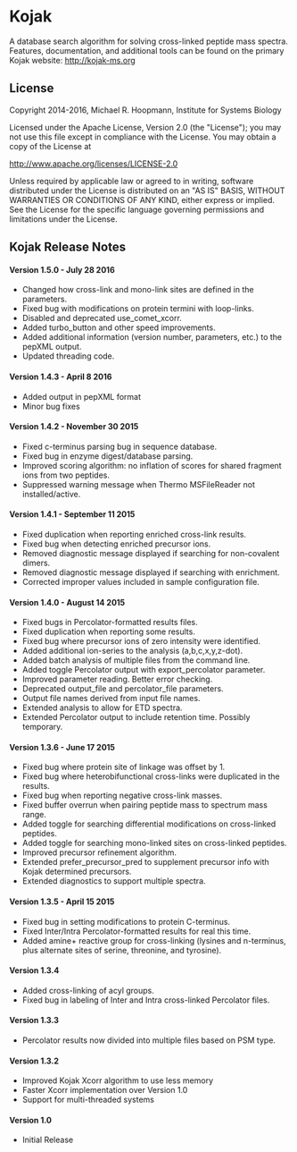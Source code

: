# Kojak

A database search algorithm for solving cross-linked peptide mass spectra. Features, documentation, and additional tools can be found on the primary Kojak website: http://kojak-ms.org

## License

Copyright 2014-2016, Michael R. Hoopmann, Institute for Systems Biology

Licensed under the Apache License, Version 2.0 (the "License");
you may not use this file except in compliance with the License.
You may obtain a copy of the License at

  http://www.apache.org/licenses/LICENSE-2.0
  
Unless required by applicable law or agreed to in writing, software
distributed under the License is distributed on an "AS IS" BASIS,
WITHOUT WARRANTIES OR CONDITIONS OF ANY KIND, either express or implied.
See the License for the specific language governing permissions and
limitations under the License.

## Kojak Release Notes

#### Version 1.5.0 - July 28 2016
* Changed how cross-link and mono-link sites are defined in the parameters.
* Fixed bug with modifications on protein termini with loop-links.
* Disabled and deprecated use_comet_xcorr.
* Added turbo_button and other speed improvements.
* Added additional information (version number, parameters, etc.) to the pepXML output.
* Updated threading code.

#### Version 1.4.3 - April 8 2016
* Added output in pepXML format
* Minor bug fixes

#### Version 1.4.2 - November 30 2015
* Fixed c-terminus parsing bug in sequence database.
* Fixed bug in enzyme digest/database parsing.
* Improved scoring algorithm: no inflation of scores for shared fragment ions from two peptides.
* Suppressed warning message when Thermo MSFileReader not installed/active.

#### Version 1.4.1 - September 11 2015
* Fixed duplication when reporting enriched cross-link results.
* Fixed bug when detecting enriched precursor ions.
* Removed diagnostic message displayed if searching for non-covalent dimers.
* Removed diagnostic message displayed if searching with enrichment.
* Corrected improper values included in sample configuration file.

#### Version 1.4.0 - August 14 2015
* Fixed bugs in Percolator-formatted results files.
* Fixed duplication when reporting some results.
* Fixed bug where precursor ions of zero intensity were identified.
* Added additional ion-series to the analysis (a,b,c,x,y,z-dot).
* Added batch analysis of multiple files from the command line.
* Added toggle Percolator output with export_percolator parameter.
* Improved parameter reading. Better error checking.
* Deprecated output_file and percolator_file parameters.
* Output file names derived from input file names.
* Extended analysis to allow for ETD spectra.
* Extended Percolator output to include retention time. Possibly temporary.

#### Version 1.3.6 - June 17 2015
* Fixed bug where protein site of linkage was offset by 1.
* Fixed bug where heterobifunctional cross-links were duplicated in the results.
* Fixed bug when reporting negative cross-link masses.
* Fixed buffer overrun when pairing peptide mass to spectrum mass range.
* Added toggle for searching differential modifications on cross-linked peptides.
* Added toggle for searching mono-linked sites on cross-linked peptides.
* Improved precursor refinement algorithm.
* Extended prefer_precursor_pred to supplement precursor info with Kojak determined precursors.
* Extended diagnostics to support multiple spectra.

#### Version 1.3.5 - April 15 2015
* Fixed bug in setting modifications to protein C-terminus.
* Fixed Inter/Intra Percolator-formatted results for real this time.
* Added amine+ reactive group for cross-linking (lysines and n-terminus, plus alternate sites of serine, threonine, and tyrosine).

#### Version 1.3.4
* Added cross-linking of acyl groups.
* Fixed bug in labeling of Inter and Intra cross-linked Percolator files.

#### Version 1.3.3
* Percolator results now divided into multiple files based on PSM type.

#### Version 1.3.2
* Improved Kojak Xcorr algorithm to use less memory
* Faster Xcorr implementation over Version 1.0
* Support for multi-threaded systems

#### Version 1.0
* Initial Release
